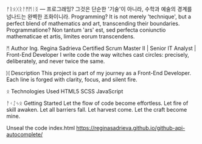 ᚠᚱᛟᚷᚱᚨᛗᛗᛁᛝ — 프로그래밍? 그것은 단순한 '기술'이 아니라, 수학과 예술의 경계를 넘나드는 완벽한 조화이니라.
Programming? It is not merely 'technique', but a perfect blend of mathematics and art, transcending their boundaries.
Programmatione? Non tantum 'ars' est, sed perfecta coniunctio mathematicae et artis, limites eorum transcendens.

ᛗ Author
Ing. Regina Sadrieva Certified Scrum Master II | Senior IT Analyst | Front-End Developer I write code the way witches cast circles: precisely, deliberately, and never twice the same.

ᛞ Description
This project is part of my journey as a Front-End Developer.
Each line is forged with clarity, focus, and silent fire.

ᛟ Technologies Used
HTML5
SCSS
JavaScript


ᚨᚲᛇᛃᛟ Getting Started
Let the flow of code become effortless.
Let fire of skill awaken.
Let all barriers fall.
Let harvest come.
Let the craft become mine.

Unseal the code index.html https://reginasadrieva.github.io/github-api-autocomplete/
